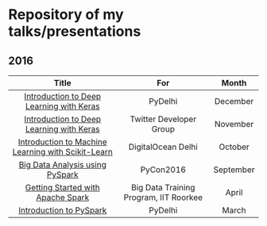 # Repository of my talks/presentations

## 2016

| Title                                                                 | For                                     | Month     |
| :-------------------------------------------------------------------: | :-------------------------------------: | :-------: |
| [Introduction to Deep Learning with Keras](ML/PyDelhi)                | PyDelhi                                 | December  |
| [Introduction to Deep Learning with Keras](ML/TwitterDeveloperGroup)  | Twitter Developer Group                 | November  |
| [Introduction to Machine Learning with Scikit-Learn](ML/DigitalOcean) | DigitalOcean Delhi                      | October   |
| [Big Data Analysis using PySpark](spark/PyCon2016)                    | PyCon2016                               | September |
| [Getting Started with Apache Spark](spark/BDI)                        |  Big Data Training Program, IIT Roorkee | April     |
| [Introduction to PySpark](spark/PyDelhi)                              | PyDelhi                                 | March     |
